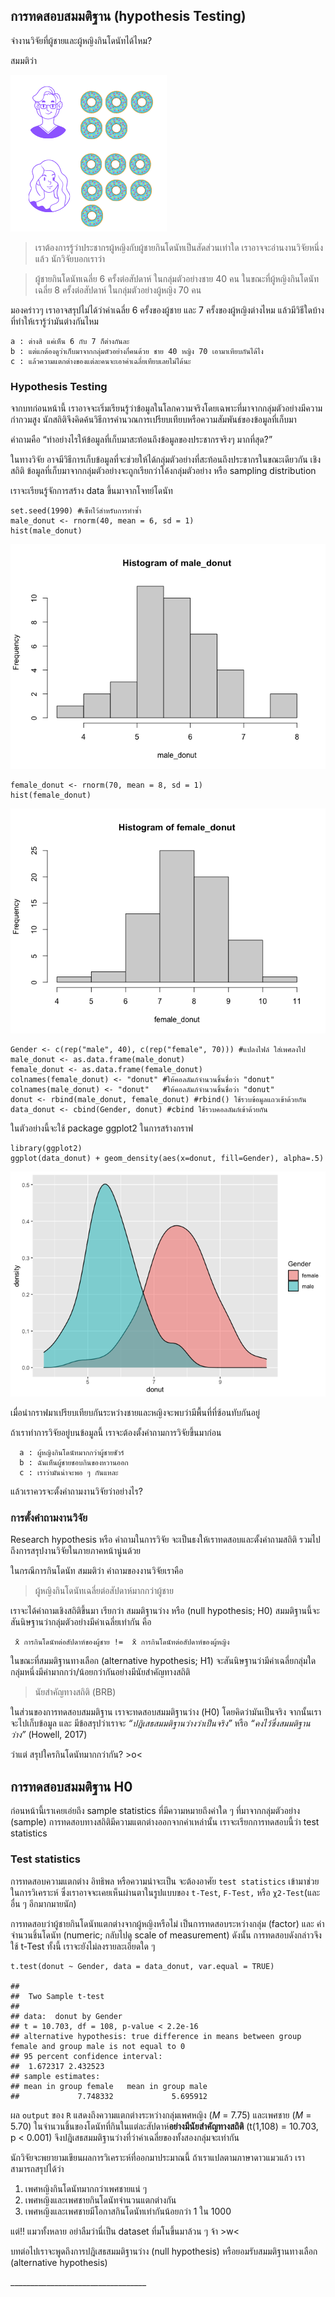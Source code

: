 ## การทดสอบสมมติฐาน (hypothesis Testing)

จำงานวิจัยที่ผู้ชายและผู้หญิงกินโดนัทได้ไหม?

สมมติว่า

![donut](https://github.com/amaiesc/study_r/blob/master/docs/Male.png?raw=true)

> เราต้องการรู้ว่าประชากรผู้หญิงกับผู้ชายกินโดนัทเป็นสัดส่วนเท่าใด
> เราอาจจะอ่านงานวิจัยหนึ่งแล้ว นักวิจัยบอกเราว่า

> ผู้ชายกินโดนัทเฉลี่ย 6 ครั้งต่อสัปดาห์ ในกลุ่มตัวอย่างชาย 40 คน
> ในขณะที่ผู้หญิงกินโดนัทเฉลี่ย 8 ครั้งต่อสัปดาห์ ในกลุ่มตัวอย่างผู้หญิง
> 70 คน

  
มองคร่าวๆ เราอาจสรุปไม่ได้ว่าค่าเฉลี่ย 6 ครั้งของผู้ชาย และ 7 ครั้งของผู้หญิงต่างไหม
แล้วมีวิธีใดบ้างที่ทำให้เรารู้ว่ามันต่างกันไหม

    a : ต่างสิ แค่เห็น 6 กับ 7 ก็ต่างกันละ
    b : แต่แกต้องดูว่าเก็บมาจากกลุ่มตัวอย่างกี่คนด้วย ชาย 40 หญิง 70 เอามาเทียบกันได้ไง
    c : แล้วความแตกต่างของแต่ละคนจะเอาค่าเฉลี่ยเทียบเลยไม่ได้นะ
    

### Hypothesis Testing

จากบทก่อนหน้านี้ เราอาจจะเริ่มเรียนรู้ว่าข้อมูลในโลกความจริงโดยเฉพาะที่มาจากกลุ่มตัวอย่างมีความกำกวมสูง นักสถิติจึงคิดค้นวิธีการคำนวณการเปรียบเทียบหรือความสัมพันธ์ของข้อมูลที่เก็บมา

คำถามคือ “ทำอย่างไรให้ข้อมูลที่เก็บมาสะท้อนถึงข้อมูลของประชากรจริงๆ มากที่สุด?”

ในทางวิจัย อาจมีวิธีการเก็บข้อมูลที่จะช่วยให้ได้กลุ่มตัวอย่างที่สะท้อนถึงประชากรในขณะเดียวกัน เชิงสถิติ ข้อมูลที่เก็บมาจากกลุ่มตัวอย่างจะถูกเรียกว่าโค้งกลุ่มตัวอย่าง หรือ sampling distribution

เราจะเรียนรู้จักการสร้าง data ขึ้นมาจากโจทย์โดนัท
 
    set.seed(1990) #เซ็ทไว้สำหรับการทำซ้ำ
    male_donut <- rnorm(40, mean = 6, sd = 1)
    hist(male_donut)

![](docs/sample_dis__files/figure-markdown_strict/unnamed-chunk-1-1.png)

    female_donut <- rnorm(70, mean = 8, sd = 1)
    hist(female_donut)

![](docs/sample_dis__files/figure-markdown_strict/unnamed-chunk-1-2.png)

    Gender <- c(rep("male", 40), c(rep("female", 70))) #แปลงไฟล์ ใส่เพศลงไป
    male_donut <- as.data.frame(male_donut)
    female_donut <- as.data.frame(female_donut)
    colnames(female_donut) <- "donut" #ให้คอลลัมภ์จำนวนชิ้นชื่อว่า "donut"
    colnames(male_donut) <- "donut"   #ให้คอลลัมภ์จำนวนชิ้นชื่อว่า "donut"
    donut <- rbind(male_donut, female_donut) #rbind() ใช้รวบข้อมูลแถวเข้าด้วยกัน
    data_donut <- cbind(Gender, donut) #cbind ใช้รวบคอลลัมภ์เข้าด้วยกัน

ในตัวอย่างนี้จะใช้ package ggplot2 ในการสร้างกราฟ

    library(ggplot2)
    ggplot(data_donut) + geom_density(aes(x=donut, fill=Gender), alpha=.5)

![](docs/sample_dis__files/figure-markdown_strict/unnamed-chunk-3-1.png)

เมื่อนำกราฟมาเปรียบเทียบกันระหว่างชายและหญิงจะพบว่ามีพื้นที่ที่ซ้อนทับกันอยู่

ถ้าเราทำการวิจัยอยู่บนข้อมูลนี้ เราจะต้องตั้งคำถามการวิจัยขึ้นมาก่อน

      a : ผู้หญิงกินโดนัทมากกว่าผู้ชายชัวร์
      b : ฉันเห็นผู้ชายชอบกินของหวานออก
      c : เราว่ามันน่าจะพอ ๆ กันแหละ

แล้วเราควรจะตั้งคำถามงานวิจัยว่าอย่างไร?

### การตั้งคำถามงานวิจัย

Research hypothesis หรือ คำถามในการวิจัย จะเป็นธงให้เราทดสอบและตั้งคำถามสถิติ รวมไปถึงการสรุปงานวิจัยในภายภาคหน้านู่นด้วย

ในกรณีการกินโดนัท สมมติว่า คำถามของงานวิจัยเราคือ

> ผู้หญิงกินโดนัทเฉลี่ยต่อสัปดาห์มากกว่าผู้ชาย

เราจะได้คำถามเชิงสถิติขึ้นมา เรียกว่า สมมติฐานว่าง หรือ (null hypothesis; H0) สมมติฐานนี้จะสันนิษฐานว่ากลุ่มตัวอย่างมีค่าเฉลี่ยเท่ากัน คือ

     x̄ การกินโดนัทต่อสัปดาห์ของผู้ชาย !=  x̄ การกินโดนัทต่อสัปดาห์ของผู้หญิง

ในขณะที่สมมติฐานทางเลือก (alternative hypothesis; H1) จะสันนิษฐานว่ามีค่าเฉลี่ยกลุ่มใดกลุ่มหนึ่งมีค่ามากกว่า/น้อยกว่ากันอย่างมีนัยสำคัญทางสถิติ

> นัยสำคัญทางสถิติ (BRB)

ในส่วนของการทดสอบสมมติฐาน เราจะทดสอบสมมติฐานว่าง (H0) โดยคิดว่ามันเป็นจริง จากนั้นเราจะไปเก็บข้อมูล และ มีข้อสรุปว่าเราจะ *“ปฎิเสธสมมติฐานว่างว่าเป็นจริง”* หรือ *“คงไว้ซึ่งสมมติฐานว่าง”* (Howell, 2017)

ว่าแต่ สรุปใครกินโดนัทมากกว่ากัน? &gt;o&lt;

## การทดสอบสมมติฐาน H0

ก่อนหน้านี้เราเคยเอ่ยถึง sample statistics ที่มีความหมายถึงค่าใด ๆ ที่มาจากกลุ่มตัวอย่าง (sample) การทดสอบทางสถิติมีความแตกต่างออกจากค่าเหล่านั้น เราจะเรียกการทดสอบนี้ว่า
test statistics

### Test statistics

การทดสอบความแตกต่าง อิทธิพล หรือความน่าจะเป็น จะต้องอาศัย `test statistics` เข้ามาช่วยในการวิเคราะห์ ซึ่งเราอาจจะเคยเห็นผ่านตาในรูปแบบของ `t-Test`, `F-Test,` หรือ `χ2-Test`(และอื่น ๆ อีกมากมายนัก)
 
การทดสอบว่าผู้ชายกินโดนัทแตกต่างจากผู้หญิงหรือไม่ เป็นการทดสอบระหว่างกลุ่ม (factor) และ ค่าจำนวนชิ้นโดนัท (numeric; กลับไปดู scale of measurement) ดังนั้น การทดสอบดังกล่าวจึงใช้ t-Test ทั้งนี้ เราจะยังไม่ลงรายละเอียดใด ๆ

    t.test(donut ~ Gender, data = data_donut, var.equal = TRUE)

    ## 
    ##  Two Sample t-test
    ## 
    ## data:  donut by Gender
    ## t = 10.703, df = 108, p-value < 2.2e-16
    ## alternative hypothesis: true difference in means between group female and group male is not equal to 0
    ## 95 percent confidence interval:
    ##  1.672317 2.432523
    ## sample estimates:
    ## mean in group female   mean in group male 
    ##             7.748332             5.695912


ผล `output` ของ `R` แสดงถึงความแตกต่างระหว่างกลุ่มเพศหญิง (*M* = 7.75)
และเพศชาย (*M* = 5.70) ในจำนวนชิ้นของโดนัทที่กินในแต่ละสัปดาห์**อย่างมีนัยสำคัญทางสถิติ** (t(1,108) = 10.703, p &lt; 0.001) จึงปฎิเสธสมมติฐานว่างที่ว่าค่าเฉลี่ยของทั้งสองกลุ่มจะเท่ากัน

นักวิจัยจะพยายามเขียนผลการวิเคราะห์ที่ออกมาประมาณนี้ ถ้าเราแปลตามภาษาดาวแมวแล้ว เราสามารถสรุปได้ว่า

1.  เพศหญิงกินโดนัทมากกว่าเพศชายแน่ ๆ
2.  เพศหญิงและเพศชายกินโดนัทจำนวนแตกต่างกัน
3.  เพศหญิงและเพศชายมีโอกาสกินโดนัทเท่ากันน้อยกว่า 1 ใน 1000

แต่!! แมวทั้งหลาย อย่าลืมว่านี่เป็น dataset ที่มโนขึ้นมาล้วน ๆ จ้า
&gt;w&lt;

บทต่อไปเราจะพูดถึงการปฎิเสธสมมติฐานว่าง (null hypothesis)
หรือยอมรับสมมติฐานทางเลือก (alternative hypothesis)

\_\_\_\_\_\_\_\_\_\_\_\_\_\_\_\_\_\_\_\_\_\_\_\_\_\_\_\_\_\_\_\_\_\_
